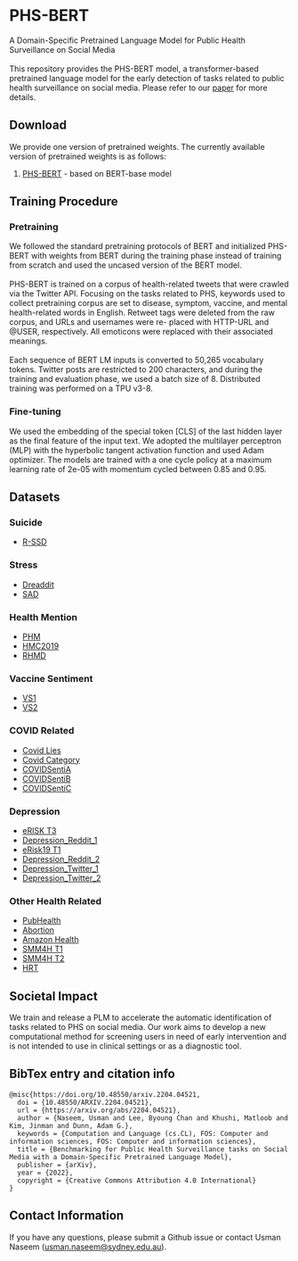 # PHS-BERT
A Domain-Specific Pretrained Language Model for Public Health Surveillance on Social Media
<br/>
<br/>
This repository provides the PHS-BERT model, a transformer-based pretrained language model for the early detection of tasks related to public health surveillance on social media. Please refer to our [paper](https://arxiv.org/abs/2204.04521) for more details.

## Download
We provide one version of pretrained weights. The currently available version of pretrained weights is as follows:
1. [PHS-BERT](https://drive.google.com/file/d/1RIzqFHPwx_Ro152dkHiKU9omKaZzrhFF/view?usp=sharing) - based on BERT-base model

## Training Procedure
### Pretraining
We followed the standard pretraining protocols of BERT and initialized PHS-BERT with weights from BERT during the training phase instead of training from scratch and used the uncased version of the BERT model. 
<br/>
<br/>
PHS-BERT is trained on a corpus of health-related tweets that were crawled via the Twitter API. Focusing on the tasks related to PHS, keywords used to collect pretraining corpus are set to disease, symptom, vaccine, and mental health-related words in English. Retweet tags were deleted from the raw corpus, and URLs and usernames were re- placed with HTTP-URL and @USER, respectively. All emoticons were replaced with their associated meanings. 
<br/>
<br/>
Each sequence of BERT LM inputs is converted to 50,265 vocabulary tokens. Twitter posts are restricted to 200 characters, and during the training and evaluation phase, we used a batch size of 8. Distributed training was performed on a TPU v3-8.

### Fine-tuning
We used the embedding of the special token [CLS] of the last hidden layer as the final feature of the input text. We adopted the multilayer perceptron (MLP) with the hyperbolic tangent activation function and used Adam optimizer. The models are trained with a one cycle policy at a maximum learning rate of 2e-05 with momentum cycled between 0.85 and 0.95.

## Datasets
### Suicide
- [R-SSD](https://drive.google.com/file/d/1efbfuKJop7oQ_P8Rck8wNy17256JZlPm/view?usp=sharing)
### Stress
- [Dreaddit](https://drive.google.com/file/d/13ap2w3RRhyGNU5ky9mZDSPeDs3OFpI8P/view?usp=sharing)
- [SAD](https://drive.google.com/file/d/1zfB24UtFjYx-H9Q7-gU39o6hqZnPSf5x/view?usp=sharing)
### Health Mention
- [PHM](https://drive.google.com/file/d/1-FPyWDU9J3gsT2eXS5Iw9TDGkGsqv8Yk/view?usp=sharing)
- [HMC2019](https://drive.google.com/file/d/1pjlz-EviuAIlDoyZbxR5fiU2mpE9Qypo/view?usp=sharing)
- [RHMD](https://drive.google.com/file/d/1buPTwEzrvT1YXLx9RC9nsT-BzcoUEsbK/view?usp=sharing)
### Vaccine Sentiment
- [VS1](https://drive.google.com/file/d/1s06UlqirJKZ8wkmYXgBG7_od4kO1MdGX/view?usp=sharing)
- [VS2](https://drive.google.com/file/d/17qIoxaLqq15q2oAOcJQMa_yiAPqsnbFU/view?usp=sharing)
### COVID Related
- [Covid Lies](https://drive.google.com/file/d/1_sd40-6JkYv-evoJtz9ytBRlIlFBykDw/view?usp=sharing)
- [Covid Category](https://drive.google.com/file/d/1JV_vpopcgShEwvH7xTgWTQlA3dws7P2k/view?usp=sharing)
- [COVIDSentiA](https://drive.google.com/file/d/1M0X7_I2BavsOKE0VYBCcKwvZ2IljuOn8/view?usp=sharing)
- [COVIDSentiB](https://drive.google.com/file/d/1fHT7nHzmMjLfxWk22mNpNbJLKXWq4Vt6/view?usp=sharing)
- [COVIDSentiC](https://drive.google.com/file/d/1x0rKbNwuOISKOUqum2VkabyaodTh1XO8/view?usp=sharing)
### Depression
- [eRISK T3](https://drive.google.com/file/d/16lJ0h1PDnzGox90SymV7VdwOeFPCjItY/view?usp=sharing)
- [Depression_Reddit_1](https://drive.google.com/file/d/1jpvemeq-Uw3s-hnP-HF_gf7Mgt-_8GWh/view?usp=sharing)
- [eRisk19 T1](https://drive.google.com/drive/folders/1s6XRNs95d7IgpjJxGSKdRE2TrLOa1B08?usp=sharing)
- [Depression_Reddit_2](https://drive.google.com/file/d/1qdzT0ijowPbaXOPWb_cpx2xfqD79bsT1/view?usp=sharing)
- [Depression_Twitter_1](https://drive.google.com/file/d/19cLiTSMNcirttzwAgOChcIcY0c746FI2/view?usp=sharing)
- [Depression_Twitter_2](https://drive.google.com/file/d/1BQSccZ9Y2KtrvKYMrY2i8O--4ECLfMQM/view?usp=sharing)
### Other Health Related
- [PubHealth](https://drive.google.com/drive/folders/1zR_Zi56i1qiQBTh-w1rryB-IZWpdjWc8?usp=sharing)
- [Abortion](https://drive.google.com/drive/folders/1cmSpmsmkAna-AK6sEb6724ZV3i68zGXM?usp=sharing)
- [Amazon Health](https://drive.google.com/file/d/1RL-oyuN2FeDYjbskZgmcaHWKb3a60WhN/view?usp=sharing)
- [SMM4H T1](https://drive.google.com/file/d/1MNoCBArz_dYpRQBARs1NXdu7tlpjbg8r/view?usp=sharing)
- [SMM4H T2](https://drive.google.com/file/d/1dGceZB7mxbHc0fxw-DTnPq3TpDvSqffH/view?usp=sharing)
- [HRT](https://drive.google.com/file/d/16v7UFYzPNb0W3de8JGRmw0OnuDovrQcX/view?usp=sharing)

## Societal Impact
We train and release a PLM to accelerate the automatic identification of tasks related to PHS on social media. Our work aims to develop a new computational method for screening users in need of early intervention and is not intended to use in clinical settings or as a diagnostic tool.

## BibTex entry and citation info
```
@misc{https://doi.org/10.48550/arxiv.2204.04521,
  doi = {10.48550/ARXIV.2204.04521},
  url = {https://arxiv.org/abs/2204.04521},
  author = {Naseem, Usman and Lee, Byoung Chan and Khushi, Matloob and Kim, Jinman and Dunn, Adam G.},
  keywords = {Computation and Language (cs.CL), FOS: Computer and information sciences, FOS: Computer and information sciences},
  title = {Benchmarking for Public Health Surveillance tasks on Social Media with a Domain-Specific Pretrained Language Model},
  publisher = {arXiv},
  year = {2022},
  copyright = {Creative Commons Attribution 4.0 International}
}
```

## Contact Information
If you have any questions, please submit a Github issue or contact Usman Naseem (usman.naseem@sydney.edu.au).
